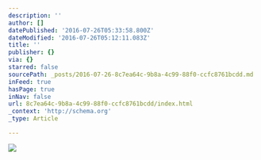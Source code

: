 ```yaml
---
description: ''
author: []
datePublished: '2016-07-26T05:33:58.800Z'
dateModified: '2016-07-26T05:12:11.083Z'
title: ''
publisher: {}
via: {}
starred: false
sourcePath: _posts/2016-07-26-8c7ea64c-9b8a-4c99-88f0-ccfc8761bcdd.md
inFeed: true
hasPage: true
inNav: false
url: 8c7ea64c-9b8a-4c99-88f0-ccfc8761bcdd/index.html
_context: 'http://schema.org'
_type: Article

---
```

![](https://the-grid-user-content.s3-us-west-2.amazonaws.com/45ed1ae8-5c1b-4706-a898-5521b7a0586a.jpg)